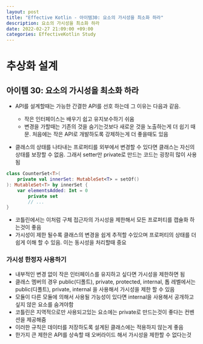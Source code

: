 ```yaml
---
layout: post
title: "Effective Kotlin - 아이템30: 요소의 가시성을 최소화 하라"
description: 요소의 가시성을 최소화 하라
date: 2022-02-27 21:09:00 +09:00
categories: EffectiveKotlin Study
---
```



# 추상화 설계

## 아이템 30: 요소의 가시성을 최소화 하라
- API를 설계할때는 가능한 간결한 API를 선호 하는데 그 이유는 다음과 같음. 
    * 작은 인터페이스는 배우기 쉽고 유지보수하기 쉬움
    * 변경을 가할때는 기존의 것을 숨기는것보다 새로운 것을 노출하는게 더 쉽기 때문. 처음에는 작은 API로 개발하도록 강제하는게 더 좋을때도 있음

- 클래스의 상태를 나타내는 프로퍼티를 외부에서 변경할 수 있다면 클래스는 자신의 상태를 보장할 수 없음. 그래서 setter만 private로 만드는 코드는 굉창히 많이 사용됨

```kotlin
class CounterSet<T>(
    private val innerSet: MutableSet<T> = setOf()
): MutableSet<T> by innerSet {
    var elementsAdded: Int = 0
        private set
        // ...
}
```

- 코틀린에서는 이처럼 구체 접근자의 가시성을 제한해서 모든 프로퍼티를 캡슐화 하는것이 좋음
- 가시성이 제한 될수록 클래스의 변경을 쉽게 추적할 수있으며 프로퍼티의 상태를 더 쉽게 이해 할 수 있음. 이는 동시성을 처리할때 중요

### 가시성 한정자 사용하기
- 내부적인 변경 없이 작은 인터페이스를 유지하고 싶다면 가시성을 제한하면 됨
- 클래스 멤버의 경우 public(디폴트), private, protected, internal, 톱 레벨에서는 public(디폴트), private, internal 을 사용해서 가시성을 제한 할 수 있음
- 모듈이 다른 모듈에 의해서 사용될 가능성이 있다면 internal을 사용해서 공개하고싶지 않은 요소를 숨겨야함
- 코틀린은 지역적으로만 사용되고있는 요소에는 private로 만드는것이 좋다는 컨벤션을 제공해줌
- 이러한 규칙은 데이터를 저장하도록 설계된 클래스에는 적용하지 않는게 좋음
- 한가지 큰 제한은 API를 상속할 때 오버라이드 해서 가시성을 제한할 수 없다는것